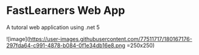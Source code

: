 # FastLearners Web App
 A tutoral web application using .net 5
 



![image](https://user-images.githubusercontent.com/77511717/180167176-297fda64-c991-4878-b084-0f1e34db16e8.png =250x250)

